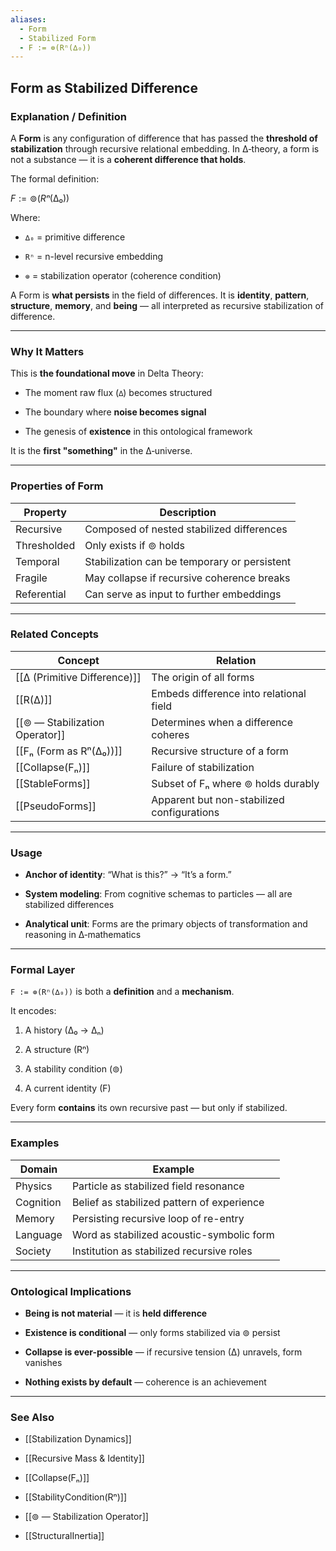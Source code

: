 ```yaml
---
aliases:
  - Form
  - Stabilized Form
  - F := ⊚(Rⁿ(∆₀))
---
```


## Form as Stabilized Difference

### Explanation / Definition

A **Form** is any configuration of difference that has passed the **threshold of stabilization** through recursive relational embedding. In ∆‑theory, a form is not a substance — it is a **coherent difference that holds**.

The formal definition:

$F := ⊚(Rⁿ(∆₀))$

Where:

- `∆₀` = primitive difference
    
- `Rⁿ` = n-level recursive embedding
    
- `⊚` = stabilization operator (coherence condition)
    

A Form is **what persists** in the field of differences. It is **identity**, **pattern**, **structure**, **memory**, and **being** — all interpreted as recursive stabilization of difference.

---

### Why It Matters

This is **the foundational move** in Delta Theory:

- The moment raw flux (`∆`) becomes structured
    
- The boundary where **noise becomes signal**
    
- The genesis of **existence** in this ontological framework
    

It is the **first "something"** in the ∆‑universe.

---

### Properties of Form

|Property|Description|
|---|---|
|Recursive|Composed of nested stabilized differences|
|Thresholded|Only exists if ⊚ holds|
|Temporal|Stabilization can be temporary or persistent|
|Fragile|May collapse if recursive coherence breaks|
|Referential|Can serve as input to further embeddings|

---

### Related Concepts

|Concept|Relation|
|---|---|
|[[∆ (Primitive Difference)]]|The origin of all forms|
|[[R(∆)]]|Embeds difference into relational field|
|[[⊚ — Stabilization Operator]]|Determines when a difference coheres|
|[[Fₙ (Form as Rⁿ(∆₀))]]|Recursive structure of a form|
|[[Collapse(Fₙ)]]|Failure of stabilization|
|[[StableForms]]|Subset of Fₙ where ⊚ holds durably|
|[[PseudoForms]]|Apparent but non-stabilized configurations|

---

### Usage

- **Anchor of identity**: “What is this?” → “It’s a form.”
    
- **System modeling**: From cognitive schemas to particles — all are stabilized differences
    
- **Analytical unit**: Forms are the primary objects of transformation and reasoning in ∆‑mathematics
    

---

### Formal Layer

`F := ⊚(Rⁿ(∆₀))` is both a **definition** and a **mechanism**.

It encodes:

1. A history (∆₀ → ∆ₙ)
    
2. A structure (Rⁿ)
    
3. A stability condition (⊚)
    
4. A current identity (F)
    

Every form **contains** its own recursive past — but only if stabilized.

---

### Examples

|Domain|Example|
|---|---|
|Physics|Particle as stabilized field resonance|
|Cognition|Belief as stabilized pattern of experience|
|Memory|Persisting recursive loop of re-entry|
|Language|Word as stabilized acoustic-symbolic form|
|Society|Institution as stabilized recursive roles|

---

### Ontological Implications

- **Being is not material** — it is **held difference**
    
- **Existence is conditional** — only forms stabilized via ⊚ persist
    
- **Collapse is ever-possible** — if recursive tension (∆) unravels, form vanishes
    
- **Nothing exists by default** — coherence is an achievement
    

---

### See Also

- [[Stabilization Dynamics]]
    
- [[Recursive Mass & Identity]]
    
- [[Collapse(Fₙ)]]
    
- [[StabilityCondition(Rⁿ)]]
    
- [[⊚ — Stabilization Operator]]
    
- [[StructuralInertia]]
